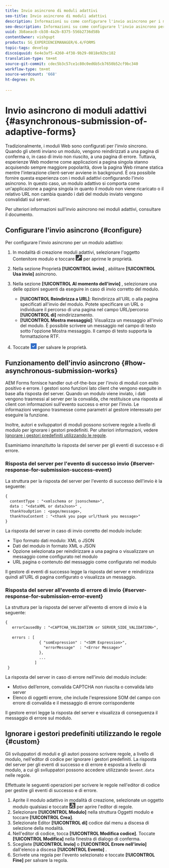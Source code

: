 ```yaml
---
title: Invio asincrono di moduli adattivi
seo-title: Invio asincrono di moduli adattivi
description: Informazioni su come configurare l'invio asincrono per i moduli adattivi.
seo-description: Informazioni su come configurare l'invio asincrono per i moduli adattivi.
uuid: 3b8aeac8-cb38-4a2b-8375-556b2736d58b
contentOwner: vishgupt
products: SG_EXPERIENCEMANAGER/6.4/FORMS
topic-tags: develop
discoiquuid: 6e4e3af5-4260-4f38-9b29-0818e92bc182
translation-type: tm+mt
source-git-commit: cdec5b3c57ce1c80c0ed6b5cb7650b52cf9bc340
workflow-type: tm+mt
source-wordcount: '668'
ht-degree: 0%

---
```



# Invio asincrono di moduli adattivi {#asynchronous-submission-of-adaptive-forms}

Tradizionalmente, i moduli Web sono configurati per l&#39;invio sincrono. Quando gli utenti inviano un modulo, vengono reindirizzati a una pagina di conferma o, in caso di invio non riuscito, a una pagina di errore. Tuttavia, esperienze Web moderne come applicazioni a pagina singola stanno acquisendo sempre maggiore popolarità, dove la pagina Web rimane statica mentre l&#39;interazione client-server avviene in background. È ora possibile fornire questa esperienza con i moduli adattivi configurando l&#39;invio asincrono. In questo caso, un modulo adattivo si comporta come un&#39;applicazione a pagina singola in quanto il modulo non viene ricaricato o il relativo URL non cambia quando i dati del modulo inviato vengono convalidati sul server.

Per ulteriori informazioni sull&#39;invio asincrono nei moduli adattivi, consultare il documento.

## Configurare l&#39;invio asincrono {#configure}

Per configurare l&#39;invio asincrono per un modulo adattivo:

1. In modalità di creazione moduli adattivi, selezionare l&#39;oggetto Contenitore modulo e toccare ![cmppr1](assets/cmppr1.png) per aprirne le proprietà.
1. Nella sezione Proprietà **[!UICONTROL invio]** , abilitare **[!UICONTROL Usa invio]** asincrono.
1. Nella sezione **[!UICONTROL Al momento dell&#39;invio]** , selezionare una delle opzioni seguenti da eseguire in caso di invio corretto del modulo.

   * **[!UICONTROL Reindirizza a URL]**: Reindirizza all&#39;URL o alla pagina specificati all&#39;invio del modulo. Potete specificare un URL o individuare il percorso di una pagina nel campo URL/percorso **[!UICONTROL di]** reindirizzamento.
   * **[!UICONTROL Mostra messaggio]**: Visualizza un messaggio all&#39;invio del modulo. È possibile scrivere un messaggio nel campo di testo sotto l&#39;opzione Mostra messaggio. Il campo di testo supporta la formattazione RTF.

1. Toccate ![check-button1](assets/check-button1.png) per salvare le proprietà.

## Funzionamento dell&#39;invio asincrono {#how-asynchronous-submission-works}

 AEM Forms fornisce handler out-of-the-box per l&#39;invio di moduli con esito positivo e errore. I gestori sono funzioni lato client che vengono eseguite in base alla risposta del server. Quando un modulo viene inviato, i dati vengono trasmessi al server per la convalida, che restituisce una risposta al client con informazioni sull&#39;evento success o error per l&#39;invio. Le informazioni vengono trasmesse come parametri al gestore interessato per eseguire la funzione.

Inoltre, autori e sviluppatori di moduli possono scrivere regole a livello di modulo per ignorare i gestori predefiniti. Per ulteriori informazioni, vedere [Ignorare i gestori predefiniti utilizzando le regole](#custom).

Esaminiamo innanzitutto la risposta del server per gli eventi di successo e di errore.

### Risposta del server per l&#39;evento di successo invio {#server-response-for-submission-success-event}

La struttura per la risposta del server per l&#39;evento di successo dell&#39;invio è la seguente:

```
{
  contentType : "<xmlschema or jsonschema>", 
  data : "<dataXML or dataJson>" , 
  thankYouOption : <page/message>, 
  thankYouContent : "<thank you page url/thank you message>"
}
```

La risposta del server in caso di invio corretto del modulo include:

* Tipo formato dati modulo: XML o JSON
* Dati del modulo in formato XML o JSON
* Opzione selezionata per reindirizzare a una pagina o visualizzare un messaggio come configurato nel modulo
* URL pagina o contenuto del messaggio come configurato nel modulo

Il gestore di eventi di successo legge la risposta del server e reindirizza quindi all&#39;URL di pagina configurato o visualizza un messaggio.

### Risposta del server all&#39;evento di errore di invio {#server-response-for-submission-error-event}

La struttura per la risposta del server all&#39;evento di errore di invio è la seguente:

```
{
   errorCausedBy : "<CAPTCHA_VALIDATION or SERVER_SIDE_VALIDATION>",

   errors : [
               { "somExpression" : "<SOM Expression>",
                 "errorMessage"  : "<Error Message>"
               },
               ...
             ]
 }
```

La risposta del server in caso di errore nell&#39;invio del modulo include:

* Motivo dell’errore, convalida CAPTCHA non riuscita o convalida lato server
* Elenco di oggetti errore, che include l&#39;espressione SOM del campo con errore di convalida e il messaggio di errore corrispondente

Il gestore errori legge la risposta del server e visualizza di conseguenza il messaggio di errore sul modulo.

## Ignorare i gestori predefiniti utilizzando le regole {#custom}

Gli sviluppatori di moduli e gli autori possono scrivere regole, a livello di modulo, nell&#39;editor di codice per ignorare i gestori predefiniti. La risposta del server per gli eventi di successo e di errore è esposta a livello di modulo, a cui gli sviluppatori possono accedere utilizzando `$event.data` nelle regole.

Effettuate le seguenti operazioni per scrivere le regole nell&#39;editor di codice per gestire gli eventi di successo e di errore.

1. Aprite il modulo adattivo in modalità di creazione, selezionate un oggetto modulo qualsiasi e toccate ![edit-rules1](assets/edit-rules1.png) per aprire l&#39;editor di regole.
1. Selezionare **[!UICONTROL Modulo]** nella struttura Oggetti modulo e toccare **[!UICONTROL Crea]**.
1. Selezionate Editor **[!UICONTROL di]** codice dal menu a discesa di selezione della modalità.
1. Nell&#39;editor di codice, tocca **[!UICONTROL Modifica codice]**. Toccate **[!UICONTROL Modifica]** nella finestra di dialogo di conferma.
1. Scegliete **[!UICONTROL Invio]** o **[!UICONTROL Errore nell&#39;invio]** dall&#39;elenco a discesa **[!UICONTROL Evento]** .
1. Scrivete una regola per l&#39;evento selezionato e toccate **[!UICONTROL Fine]** per salvare la regola.

